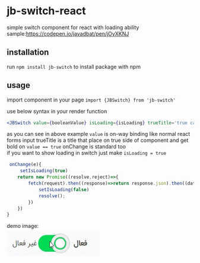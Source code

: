 # jb-switch-react

simple switch component for react with loading ability
sample:<https://codepen.io/javadbat/pen/jOyXKNJ>

## installation

run `npm install jb-switch` to install package with npm

## usage

import component in your page `import {JBSwitch} from 'jb-switch'`  

use below syntax in your render function

```jsx
<JBSwitch value={booleanValue} isLoading={isLoading} trueTitle='true caption' falseTitle='false caption' onChange={(e)=>onChange(e)} ></JBSwitch>
```

as you can see in above example `value` is on-way binding like normal react forms input trueTitle is a title that place on true side of component and get bold on `value == true` onChange is standard too  
if you want to show loading in switch just make `isLoading = true`

```javascript
 onChange(e){
     setIsLoading(true)
    return new Promise((resolve,reject)=>{
        fetch(request).then((response)=>return response.json).then((data)=>{
            setIsLoading(false)
            resolve();
        })
    })
}
```

demo image:    
![](demo-gif.gif)
